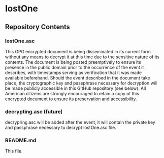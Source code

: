 # lostOne
## Repository Contents 
### lostOne.asc
This GPG encrypted document is being disseminated in its current form without any means to decrypt it at this time due to the sensitive nature of its contents. The document is being posted preemptively to ensure its presence in the public domain prior to the occurrence of the event it describes, with timestamps serving as verification that it was made available beforehand. Should the event described in the document take place, the cryptographic key and passphrase necessary for decryption will be made publicly accessible in this GitHub repository (see below). All American citizens are strongly encouraged to retain a copy of this encrypted document to ensure its preservation and accessibility.

### decrypting.asc (future)
decrypring.asc will be added after the event, it will contain the private key and 
passphrase necessary to decrypt lostOne.asc file.

### README.md
This file.
